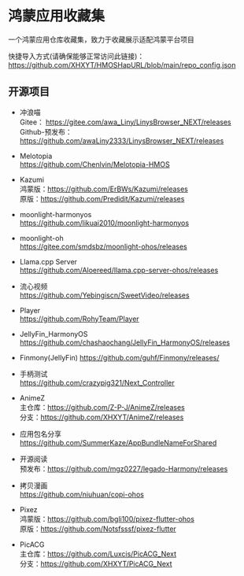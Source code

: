# 鸿蒙应用收藏集
一个鸿蒙应用仓库收藏集，致力于收藏展示适配鸿蒙平台项目

快捷导入方式(请确保能够正常访问此链接)：https://github.com/XHXYT/HMOSHapURL/blob/main/repo_config.json

## 开源项目
- 冲浪喵 \
Gitee： https://gitee.com/awa_Liny/LinysBrowser_NEXT/releases \
Github-预发布：https://github.com/awaLiny2333/LinysBrowser_NEXT/releases

- Melotopia \
https://github.com/Chenlvin/Melotopia-HMOS

- Kazumi \
鸿蒙版：https://github.com/ErBWs/Kazumi/releases \
原版：https://github.com/Predidit/Kazumi/releases

- moonlight-harmonyos \
https://github.com/likuai2010/moonlight-harmonyos

- moonlight-oh \
https://gitee.com/smdsbz/moonlight-ohos/releases

- Llama.cpp Server \
https://github.com/Aloereed/llama.cpp-server-ohos/releases 

- 流心视频 \
https://github.com/Yebingiscn/SweetVideo/releases

- Player \
https://github.com/RohyTeam/Player

- JellyFin_HarmonyOS \
https://github.com/chashaochang/JellyFin_HarmonyOS/releases

- Finmony(JellyFin)
https://github.com/guhf/Finmony/releases/

- 手柄测试 \
https://github.com/crazypig321/Next_Controller

- AnimeZ \
主仓库：https://github.com/Z-P-J/AnimeZ/releases \
分支：https://github.com/XHXYT/AnimeZ/releases

- 应用包名分享 \
https://github.com/SummerKaze/AppBundleNameForShared

- 开源阅读 \
预发布：https://github.com/mgz0227/legado-Harmony/releases 

- 拷贝漫画 \
https://github.com/niuhuan/copi-ohos 

- Pixez \
鸿蒙版：https://github.com/bgli100/pixez-flutter-ohos \
原版：https://github.com/Notsfsssf/pixez-flutter

- PicACG \
主仓库：https://github.com/Luxcis/PicACG_Next \
分支：https://github.com/XHXYT/PicACG_Next


